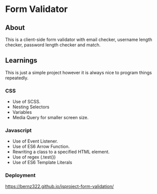 # Form Validator

## About

This is a client-side form validator with email checker, username length checker, password length checker and match.

## Learnings

This is just a simple project however it is always nice to program things repeatedly.

### CSS

- Use of SCSS.
- Nesting Selectors
- Variables
- Media Query for smaller screen size.

### Javascript

- Use of Event Listener.
- Use of ES6 Arrow Function.
- Rewriting a class to a specified HTML element.
- Use of regex (.test())
- Use of ES6 Template Literals

### Deployment

https://bernz322.github.io/jsproject-form-validation/
